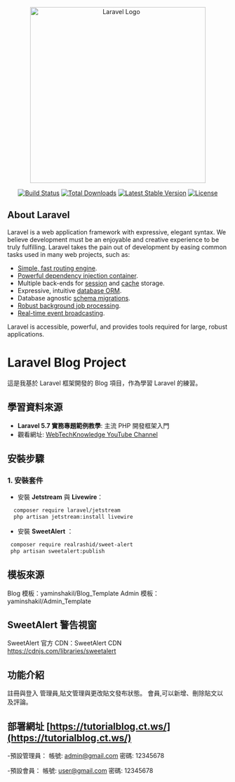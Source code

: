 
<p align="center"><a href="https://laravel.com" target="_blank"><img src="https://raw.githubusercontent.com/laravel/art/master/logo-lockup/5%20SVG/2%20CMYK/1%20Full%20Color/laravel-logolockup-cmyk-red.svg" width="400" alt="Laravel Logo"></a></p>

<p align="center">
<a href="https://github.com/laravel/framework/actions"><img src="https://github.com/laravel/framework/workflows/tests/badge.svg" alt="Build Status"></a>
<a href="https://packagist.org/packages/laravel/framework"><img src="https://img.shields.io/packagist/dt/laravel/framework" alt="Total Downloads"></a>
<a href="https://packagist.org/packages/laravel/framework"><img src="https://img.shields.io/packagist/v/laravel/framework" alt="Latest Stable Version"></a>
<a href="https://packagist.org/packages/laravel/framework"><img src="https://img.shields.io/packagist/l/laravel/framework" alt="License"></a>
</p>

## About Laravel

Laravel is a web application framework with expressive, elegant syntax. We believe development must be an enjoyable and creative experience to be truly fulfilling. Laravel takes the pain out of development by easing common tasks used in many web projects, such as:

- [Simple, fast routing engine](https://laravel.com/docs/routing).
- [Powerful dependency injection container](https://laravel.com/docs/container).
- Multiple back-ends for [session](https://laravel.com/docs/session) and [cache](https://laravel.com/docs/cache) storage.
- Expressive, intuitive [database ORM](https://laravel.com/docs/eloquent).
- Database agnostic [schema migrations](https://laravel.com/docs/migrations).
- [Robust background job processing](https://laravel.com/docs/queues).
- [Real-time event broadcasting](https://laravel.com/docs/broadcasting).

Laravel is accessible, powerful, and provides tools required for large, robust applications.





# Laravel Blog Project

這是我基於 Laravel 框架開發的 Blog 項目，作為學習 Laravel 的練習。

## 學習資料來源

- **Laravel 5.7 實務專題範例教學**: 主流 PHP 開發框架入門  
- 觀看網址: [WebTechKnowledge YouTube Channel](https://www.youtube.com/@WebTechKnowledge)

## 安裝步驟

### 1. 安裝套件

- 安裝 **Jetstream** 與 **Livewire**：
```bash
  composer require laravel/jetstream
  php artisan jetstream:install livewire 
```  
- 安裝 **SweetAlert** ：
```bash
 composer require realrashid/sweet-alert
 php artisan sweetalert:publish
```
   
## 模板來源
Blog 模板：yaminshakil/Blog_Template
Admin 模板：yaminshakil/Admin_Template

## SweetAlert 警告視窗
SweetAlert 官方 CDN：SweetAlert CDN
https://cdnjs.com/libraries/sweetalert

## 功能介紹
註冊與登入
管理員,貼文管理與更改貼文發布狀態。
會員,可以新增、刪除貼文以及評論。

## 部署網址 [https://tutorialblog.ct.ws/](https://tutorialblog.ct.ws/)
-預設管理員：
帳號: admin@gmail.com
密碼: 12345678

-預設會員：
帳號: user@gmail.com
密碼: 12345678
